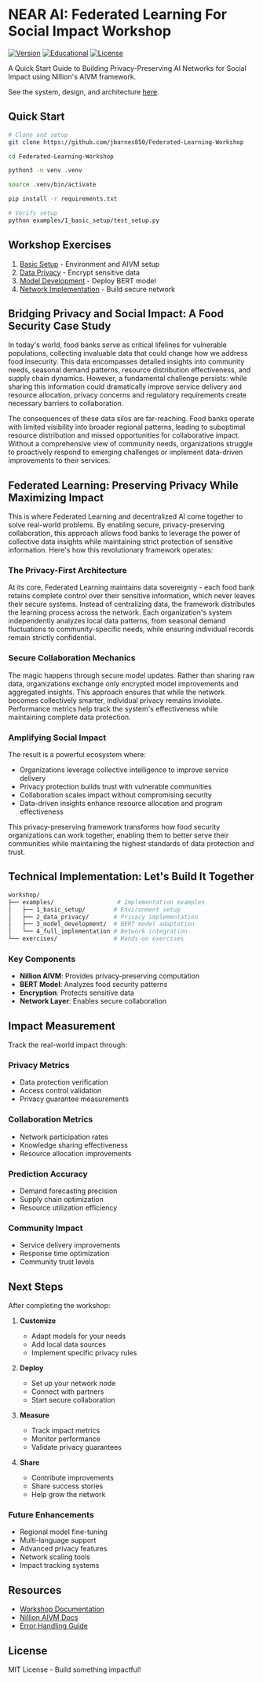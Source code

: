 # NEAR AI: Federated Learning For Social Impact Workshop

[![Version](https://img.shields.io/badge/version-0.1.0-blue.svg)](https://github.com/jbarnes850/Federated-Learning-Workshop/releases)
[![Educational](https://img.shields.io/badge/purpose-education-green.svg)](https://github.com/jbarnes850/Federated-Learning-Workshop)
[![License](https://img.shields.io/badge/license-MIT-orange.svg)](LICENSE)

A Quick Start Guide to Building Privacy-Preserving AI Networks for Social Impact using Nillion's AIVM framework.

See the system, design, and architecture [here](./Presentation/Decentralized%20Federated%20Learning%20Architecture.pdf).

## Quick Start

```bash
# Clone and setup
git clone https://github.com/jbarnes850/Federated-Learning-Workshop

cd Federated-Learning-Workshop

python3 -m venv .venv

source .venv/bin/activate

pip install -r requirements.txt

# Verify setup
python examples/1_basic_setup/test_setup.py
```

## Workshop Exercises

1. [Basic Setup](./exercises/1_setup_exercise.md) - Environment and AIVM setup
2. [Data Privacy](./exercises/2_privacy_exercise.md) - Encrypt sensitive data
3. [Model Development](./exercises/3_model_exercise.md) - Deploy BERT model
4. [Network Implementation](./exercises/4_network_exercise.md) - Build secure network

## Bridging Privacy and Social Impact: A Food Security Case Study

In today's world, food banks serve as critical lifelines for vulnerable populations, collecting invaluable data that could change how we address food insecurity. This data encompasses detailed insights into community needs, seasonal demand patterns, resource distribution effectiveness, and supply chain dynamics. However, a fundamental challenge persists: while sharing this information could dramatically improve service delivery and resource allocation, privacy concerns and regulatory requirements create necessary barriers to collaboration.

The consequences of these data silos are far-reaching. Food banks operate with limited visibility into broader regional patterns, leading to suboptimal resource distribution and missed opportunities for collaborative impact. Without a comprehensive view of community needs, organizations struggle to proactively respond to emerging challenges or implement data-driven improvements to their services.

## Federated Learning: Preserving Privacy While Maximizing Impact

This is where Federated Learning and decentralized AI come together to solve real-world problems. By enabling secure, privacy-preserving collaboration, this approach allows food banks to leverage the power of collective data insights while maintaining strict protection of sensitive information. Here's how this revolutionary framework operates:

### The Privacy-First Architecture

At its core, Federated Learning maintains data sovereignty - each food bank retains complete control over their sensitive information, which never leaves their secure systems. Instead of centralizing data, the framework distributes the learning process across the network. Each organization's system independently analyzes local data patterns, from seasonal demand fluctuations to community-specific needs, while ensuring individual records remain strictly confidential.

### Secure Collaboration Mechanics

The magic happens through secure model updates. Rather than sharing raw data, organizations exchange only encrypted model improvements and aggregated insights. This approach ensures that while the network becomes collectively smarter, individual privacy remains inviolate. Performance metrics help track the system's effectiveness while maintaining complete data protection.

### Amplifying Social Impact

The result is a powerful ecosystem where:

- Organizations leverage collective intelligence to improve service delivery
- Privacy protection builds trust with vulnerable communities
- Collaboration scales impact without compromising security
- Data-driven insights enhance resource allocation and program effectiveness

This privacy-preserving framework transforms how food security organizations can work together, enabling them to better serve their communities while maintaining the highest standards of data protection and trust.

## Technical Implementation: Let's Build It Together

```bash
workshop/
├── examples/                  # Implementation examples
│   ├── 1_basic_setup/        # Environment setup
│   ├── 2_data_privacy/       # Privacy implementation
│   ├── 3_model_development/  # BERT model adaptation
│   └── 4_full_implementation # Network integration
└── exercises/                # Hands-on exercises
```

### Key Components

- **Nillion AIVM**: Provides privacy-preserving computation
- **BERT Model**: Analyzes food security patterns
- **Encryption**: Protects sensitive data
- **Network Layer**: Enables secure collaboration

## Impact Measurement

Track the real-world impact through:

### Privacy Metrics

- Data protection verification
- Access control validation
- Privacy guarantee measurements

### Collaboration Metrics

- Network participation rates
- Knowledge sharing effectiveness
- Resource allocation improvements

### Prediction Accuracy

- Demand forecasting precision
- Supply chain optimization
- Resource utilization efficiency

### Community Impact

- Service delivery improvements
- Response time optimization
- Community trust levels

## Next Steps

After completing the workshop:

1. **Customize**
   - Adapt models for your needs
   - Add local data sources
   - Implement specific privacy rules

2. **Deploy**
   - Set up your network node
   - Connect with partners
   - Start secure collaboration

3. **Measure**
   - Track impact metrics
   - Monitor performance
   - Validate privacy guarantees

4. **Share**
   - Contribute improvements
   - Share success stories
   - Help grow the network

### Future Enhancements

- Regional model fine-tuning
- Multi-language support
- Advanced privacy features
- Network scaling tools
- Impact tracking systems

## Resources

- [Workshop Documentation](./docs/)
- [Nillion AIVM Docs](https://docs.nillion.com/aivm)
- [Error Handling Guide](./docs/error_handling.md)

## License

MIT License - Build something impactful!
